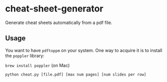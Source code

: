 # cheat-sheet-generator
Generate cheat sheets automatically from a pdf file.

## Usage

You want to have `pdftoppm` on your system. One way to acquire it is to install the `poppler` library:

`brew install poppler` (on Mac)

`python cheat.py [file.pdf] [max num pages] [num slides per row]`
